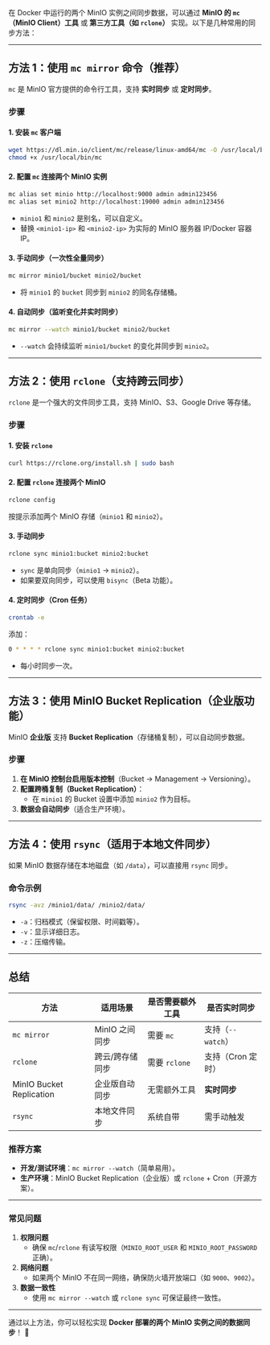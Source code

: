在 Docker 中运行的两个 MinIO 实例之间同步数据，可以通过 **MinIO 的 `mc`（MinIO Client）工具** 或 **第三方工具（如 `rclone`）** 实现。以下是几种常用的同步方法：

---

## **方法 1：使用 `mc mirror` 命令（推荐）**
`mc` 是 MinIO 官方提供的命令行工具，支持 **实时同步** 或 **定时同步**。

### **步骤**
#### 1. **安装 `mc` 客户端**
```bash
wget https://dl.min.io/client/mc/release/linux-amd64/mc -O /usr/local/bin/mc
chmod +x /usr/local/bin/mc
```

#### 2. **配置 `mc` 连接两个 MinIO 实例**
```bash
mc alias set minio http://localhost:9000 admin admin123456
mc alias set minio2 http://localhost:19000 admin admin123456
```
- `minio1` 和 `minio2` 是别名，可以自定义。
- 替换 `<minio1-ip>` 和 `<minio2-ip>` 为实际的 MinIO 服务器 IP/Docker 容器 IP。

#### 3. **手动同步（一次性全量同步）**
```bash
mc mirror minio1/bucket minio2/bucket
```
- 将 `minio1` 的 `bucket` 同步到 `minio2` 的同名存储桶。

#### 4. **自动同步（监听变化并实时同步）**
```bash
mc mirror --watch minio1/bucket minio2/bucket
```
- `--watch` 会持续监听 `minio1/bucket` 的变化并同步到 `minio2`。

---

## **方法 2：使用 `rclone`（支持跨云同步）**
`rclone` 是一个强大的文件同步工具，支持 MinIO、S3、Google Drive 等存储。

### **步骤**
#### 1. **安装 `rclone`**
```bash
curl https://rclone.org/install.sh | sudo bash
```

#### 2. **配置 `rclone` 连接两个 MinIO**
```bash
rclone config
```
按提示添加两个 MinIO 存储（`minio1` 和 `minio2`）。

#### 3. **手动同步**
```bash
rclone sync minio1:bucket minio2:bucket
```
- `sync` 是单向同步（`minio1` → `minio2`）。
- 如果要双向同步，可以使用 `bisync`（Beta 功能）。

#### 4. **定时同步（Cron 任务）**
```bash
crontab -e
```
添加：
```bash
0 * * * * rclone sync minio1:bucket minio2:bucket
```
- 每小时同步一次。

---

## **方法 3：使用 MinIO Bucket Replication（企业版功能）**
MinIO **企业版** 支持 **Bucket Replication**（存储桶复制），可以自动同步数据。

### **步骤**
1. **在 MinIO 控制台启用版本控制**（Bucket → Management → Versioning）。
2. **配置跨桶复制（Bucket Replication）**：
   - 在 `minio1` 的 Bucket 设置中添加 `minio2` 作为目标。
3. **数据会自动同步**（适合生产环境）。

---

## **方法 4：使用 `rsync`（适用于本地文件同步）**
如果 MinIO 数据存储在本地磁盘（如 `/data`），可以直接用 `rsync` 同步。

### **命令示例**
```bash
rsync -avz /minio1/data/ /minio2/data/
```
- `-a`：归档模式（保留权限、时间戳等）。
- `-v`：显示详细日志。
- `-z`：压缩传输。

---

## **总结**
| 方法 | 适用场景 | 是否需要额外工具 | 是否实时同步 |
|------|---------|----------------|-------------|
| `mc mirror` | MinIO 之间同步 | 需要 `mc` | 支持（`--watch`） |
| `rclone` | 跨云/跨存储同步 | 需要 `rclone` | 支持（Cron 定时） |
| MinIO Bucket Replication | 企业版自动同步 | 无需额外工具 | **实时同步** |
| `rsync` | 本地文件同步 | 系统自带 | 需手动触发 |

### **推荐方案**
- **开发/测试环境**：`mc mirror --watch`（简单易用）。
- **生产环境**：MinIO Bucket Replication（企业版）或 `rclone` + Cron（开源方案）。

---

### **常见问题**
1. **权限问题**  
   - 确保 `mc`/`rclone` 有读写权限（`MINIO_ROOT_USER` 和 `MINIO_ROOT_PASSWORD` 正确）。
2. **网络问题**  
   - 如果两个 MinIO 不在同一网络，确保防火墙开放端口（如 `9000`、`9002`）。
3. **数据一致性**  
   - 使用 `mc mirror --watch` 或 `rclone sync` 可保证最终一致性。

---

通过以上方法，你可以轻松实现 **Docker 部署的两个 MinIO 实例之间的数据同步**！ 🚀
